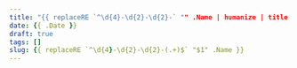 ```yaml
---
title: "{{ replaceRE `^\d{4}-\d{2}-\d{2}-` "" .Name | humanize | title }}"
date: {{ .Date }}
draft: true
tags: []
slug: {{ replaceRE `^\d{4}-\d{2}-\d{2}-(.+)$` "$1" .Name }}
---
```


<!--more-->
